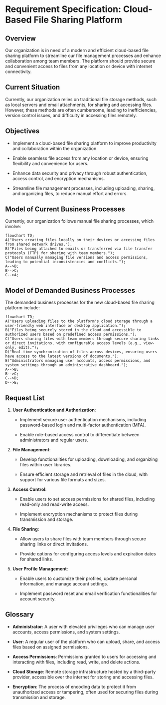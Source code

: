 Requirement Specification: Cloud-Based File Sharing Platform
============================================================

Overview
--------

Our organization is in need of a modern and efficient cloud-based file sharing platform to streamline our file management processes and enhance collaboration among team members. The platform should provide secure and convenient access to files from any location or device with internet connectivity.

Current Situation
-----------------

Currently, our organization relies on traditional file storage methods, such as local servers and email attachments, for sharing and accessing files. However, these methods are often cumbersome, leading to inefficiencies, version control issues, and difficulty in accessing files remotely.

Objectives
----------

*   Implement a cloud-based file sharing platform to improve productivity and collaboration within the organization.
    
*   Enable seamless file access from any location or device, ensuring flexibility and convenience for users.
    
*   Enhance data security and privacy through robust authentication, access control, and encryption mechanisms.
    
*   Streamline file management processes, including uploading, sharing, and organizing files, to reduce manual effort and errors.
    

Model of Current Business Processes
-----------------------------------

Currently, our organization follows manual file sharing processes, which involve:

```mermaid
flowchart TD;
A("Users creating files locally on their devices or accessing files from shared network drives.");
B("Files being attached to emails or transferred via file transfer protocols (FTP) for sharing with team members.");
C("Users manually managing file versions and access permissions, leading to potential inconsistencies and conflicts.");
A-->B;
B-->C;
C-->A;
```
Model of Demanded Business Processes
------------------------------------

The demanded business processes for the new cloud-based file sharing platform include:

```mermaid
flowchart TD;
A("Users uploading files to the platform's cloud storage through a user-friendly web interface or desktop application.");
B("Files being securely stored in the cloud and accessible to authorized users based on predefined access permissions.");
C("Users sharing files with team members through secure sharing links or direct invitations, with configurable access levels (e.g., view-only, edit).");
D("Real-time synchronization of files across devices, ensuring users have access to the latest versions of documents.");
E("Administrators managing user accounts, access permissions, and system settings through an administrative dashboard.");
A-->B;
B-->C;
C-->D;
D-->E;
```
Request List
------------

1.  **User Authentication and Authorization**:
    
    *   Implement secure user authentication mechanisms, including password-based login and multi-factor authentication (MFA).
        
    *   Enable role-based access control to differentiate between administrators and regular users.
        
2.  **File Management**:
    
    *   Develop functionalities for uploading, downloading, and organizing files within user libraries.
        
    *   Ensure efficient storage and retrieval of files in the cloud, with support for various file formats and sizes.
        
3.  **Access Control**:
    
    *   Enable users to set access permissions for shared files, including read-only and read-write access.
        
    *   Implement encryption mechanisms to protect files during transmission and storage.
        
4.  **File Sharing**:
    
    *   Allow users to share files with team members through secure sharing links or direct invitations.
        
    *   Provide options for configuring access levels and expiration dates for shared links.
        
5.  **User Profile Management**:
    
    *   Enable users to customize their profiles, update personal information, and manage account settings.
        
    *   Implement password reset and email verification functionalities for account security.
    
Glossary
--------

*   **Administrator**: A user with elevated privileges who can manage user accounts, access permissions, and system settings.
    
*   **User**: A regular user of the platform who can upload, share, and access files based on assigned permissions.
    
*   **Access Permissions**: Permissions granted to users for accessing and interacting with files, including read, write, and delete actions.
    
*   **Cloud Storage**: Remote storage infrastructure hosted by a third-party provider, accessible over the internet for storing and accessing files.
    
*   **Encryption**: The process of encoding data to protect it from unauthorized access or tampering, often used for securing files during transmission and storage.
